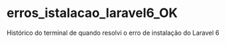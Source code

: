 # erros_istalacao_laravel6_OK
Histórico do terminal de quando resolvi o erro de instalação do Laravel 6
